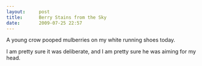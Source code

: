 ```yaml
---
layout:     post
title:      Berry Stains from the Sky
date:       2009-07-25 22:57
---
```


A young crow pooped mulberries on my white running shoes today.

I am pretty sure it was deliberate, and I am pretty sure he was aiming for my head.
